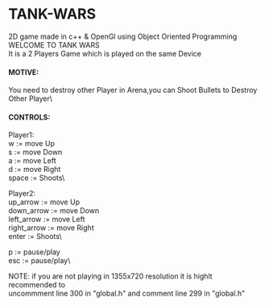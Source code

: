 # TANK-WARS
2D game made in c++ &amp; OpenGl using Object Oriented Programming\
WELCOME TO TANK WARS\
It is a 2 Players Game which is played on the same Device
 #### MOTIVE:
 You need to destroy other Player in Arena,you can Shoot Bullets to Destroy Other Player\
 #### CONTROLS:
Player1:\
w := move Up\
s := move Down\
a := move Left\
d := move Right\
space := Shoots\

Player2:\
up_arrow    := move Up\
down_arrow  := move Down\
left_arrow  := move Left\
right_arrow := move Right\
enter       := Shoots\

p   := pause/play\
esc := pause/play\
	
	
NOTE: if you are not playing in 1355x720 resolution it is highlt recommended to\
uncommment line 300 in "global.h" and comment line 299 in "global.h"
